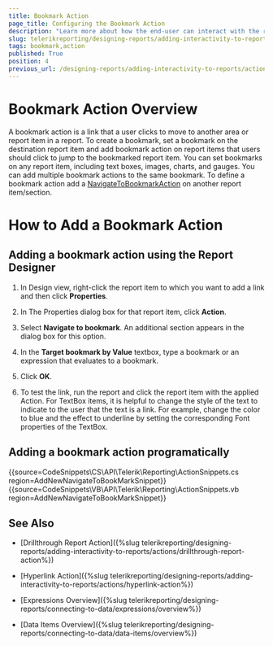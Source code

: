 ```yaml
---
title: Bookmark Action
page_title: Configuring the Bookmark Action 
description: "Learn more about how the end-user can interact with the report to move from one report area to another."
slug: telerikreporting/designing-reports/adding-interactivity-to-reports/actions/bookmark-action
tags: bookmark,action
published: True
position: 4
previous_url: /designing-reports/adding-interactivity-to-reports/actions/how-to/how-to-add-a-bookmark-action, /designing-reports-interactivity-bookmark-action
---
```


# Bookmark Action Overview

A bookmark action is a link that a user clicks to move to another area or report item in a report. To create a bookmark, set a bookmark on the destination report item and add bookmark action on report items that users should click to jump to the bookmarked report item. You can set bookmarks on any report item, including text boxes, images, charts, and gauges. You can add multiple bookmark actions to the same bookmark. To define a bookmark action add a [NavigateToBookmarkAction](/api/Telerik.Reporting.NavigateToBookmarkAction) on another report item/section. 

# How to Add a Bookmark Action

## Adding a bookmark action using the Report Designer

1. In Design view, right-click the report item to which you want to add a link and then click __Properties__.

1. In The Properties dialog box for that report item, click __Action__.

1. Select __Navigate to bookmark__. An additional section appears in the dialog box for this option.

1. In the __Target bookmark by Value__  textbox, type a bookmark or an expression that 
	evaluates to a bookmark.

1. Click __OK__. 

1. To test the link, run the report and click the report item with the applied Action. For TextBox items, it is
	helpful to change the style of the text to indicate to the user that the text is a link. For example, 
	change the color to blue and the effect to underline by setting the corresponding Font properties of the TextBox.

## Adding a bookmark action programatically

{{source=CodeSnippets\CS\API\Telerik\Reporting\ActionSnippets.cs region=AddNewNavigateToBookMarkSnippet}}
{{source=CodeSnippets\VB\API\Telerik\Reporting\ActionSnippets.vb region=AddNewNavigateToBookMarkSnippet}}


## See Also

 * [Drillthrough Report Action]({%slug telerikreporting/designing-reports/adding-interactivity-to-reports/actions/drillthrough-report-action%})

 * [Hyperlink Action]({%slug telerikreporting/designing-reports/adding-interactivity-to-reports/actions/hyperlink-action%})
 
 * [Expressions Overview]({%slug telerikreporting/designing-reports/connecting-to-data/expressions/overview%})
 
 * [Data Items Overview]({%slug telerikreporting/designing-reports/connecting-to-data/data-items/overview%})
